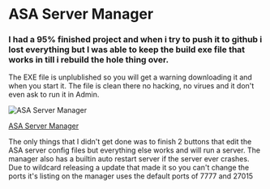 # ASA Server Manager

### I had a 95% finished project and when i try to push it to github i lost everything but I was able to keep the build exe file that works in till i rebuild the hole thing over.
The EXE file is unplublished so you will get a warning downloading it and when you start it. The file is clean there no hacking, no virues and it don't even ask to run it in Admin.

![ASA Server Manager]([https://1drv.ms/i/s!Av5X05qIbM66h4MFUnxpWaEp_aiuSQ?e=YXfye8](https://ibb.co/Yf2ztYP))

[ASA Server Manager](https://1drv.ms/u/s!Av5X05qIbM66h4IA_OIfY4Kklvt74Q?e=9mZHry)

The only things that I didn't get done was to finish 2 buttons that edit the ASA server config files but everything else works and will run a server.
The manager also has a builtin auto restart server if the server ever crashes.
Due to wildcard releasing a update that made it so you can't change the ports it's listing on the manager uses the default ports of 7777 and 27015
